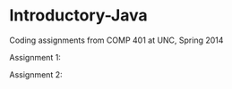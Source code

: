 # Introductory-Java
Coding assignments from COMP 401 at UNC, Spring 2014

Assignment 1:
<br>

Assignment 2:
